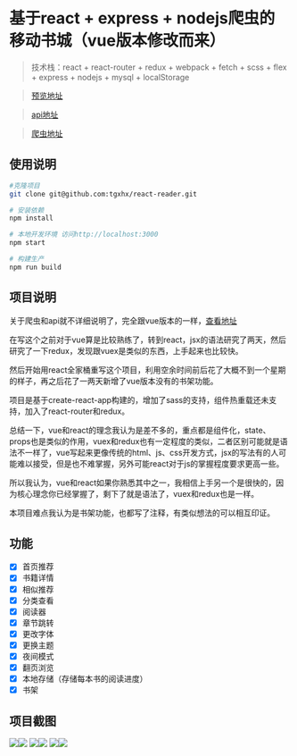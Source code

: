 # 基于react + express + nodejs爬虫的移动书城（vue版本修改而来）

> 技术栈：react + react-router + redux + webpack + fetch + scss + flex + express + nodejs + mysql + localStorage

> [预览地址](http://tgxhx.xyz/book)

> [api地址](https://github.com/tgxhx/node-book-api)

> [爬虫地址](https://github.com/tgxhx/node-crawler)

## 使用说明

``` bash
#克隆项目
git clone git@github.com:tgxhx/react-reader.git

# 安装依赖
npm install

# 本地开发环境 访问http://localhost:3000
npm start

# 构建生产
npm run build

```

## 项目说明
关于爬虫和api就不详细说明了，完全跟vue版本的一样，[查看地址](https://github.com/tgxhx/vue-reader)

在写这个之前对于vue算是比较熟练了，转到react，jsx的语法研究了两天，然后研究了一下redux，发现跟vuex是类似的东西，上手起来也比较快。

然后开始用react全家桶重写这个项目，利用空余时间前后花了大概不到一个星期的样子，再之后花了一两天新增了vue版本没有的书架功能。

项目是基于create-react-app构建的，增加了sass的支持，组件热重载还未支持，加入了react-router和redux。

总结一下，vue和react的理念我认为是差不多的，重点都是组件化，state、props也是类似的作用，vuex和redux也有一定程度的类似，二者区别可能就是语法不一样了，vue写起来更像传统的html、js、css开发方式，jsx的写法有的人可能难以接受，但是也不难掌握，另外可能react对于js的掌握程度要求更高一些。

所以我认为，vue和react如果你熟悉其中之一，我相信上手另一个是很快的，因为核心理念你已经掌握了，剩下了就是语法了，vuex和redux也是一样。

本项目难点我认为是书架功能，也都写了注释，有类似想法的可以相互印证。

## 功能
- [x] 首页推荐
- [x] 书籍详情
- [x] 相似推荐
- [x] 分类查看
- [x] 阅读器
- [x] 章节跳转
- [x] 更改字体
- [x] 更换主题
- [x] 夜间模式
- [x] 翻页浏览
- [x] 本地存储（存储每本书的阅读进度）
- [x] 书架

## 项目截图
![](screen/1.png)![](screen/2.png)
![](screen/3.png)![](screen/4.png)
![](screen/5.png)![](screen/6.png)